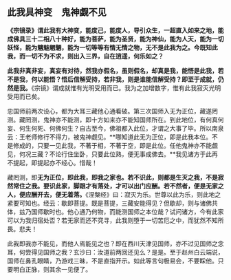 ##  此我具神变　鬼神觑不见

**《宗镜录》谓此我有大神变，能度己，能度人，导引众生，一超直入如来之地，能成佛具三十二相八十种好，能为菩萨，能为圣贤，能为神仙，能为人天，能为一切妖怪，能为魑魅魍魉，能为一切等等有情无情之物，无不是此我为之。今既知此我，而一切不为不求，则出入三界，自在逍遥，何乐如之？**

**此我非真非妄，真妄有对待，然我亦假名，虽则假名，却真是我，能悟是此我，若不是我，何以能悟？悟后信解受持，若非我，则是谁能信解受持？即至于成就，仍然是我。**《宗镜》谓成就惟有光明受用而已。我为之加增数字，惟有此我寂灭光明受用而已矣。

忠国师前两次设心，都为大耳三藏他心通看破。第三次国师入无为正位，藏遂罔测。藏罔测，鬼神亦不能测，即十方如来亦不能知国师所在。到此地位，有何真何妄、何生何死、何佛何生？自古至今，佛祖都入此位，才谓之大事了毕。所以南泉云：王老师修行不得力，被鬼神觑见。**哪知道此无为正位，即是此我本位。不是修成的，只要一见此我，不著于相，不著于空，即是此位。任他鬼神亦不能觑见，何况三藏？不论行住坐卧，只要此位熟，便无事成佛去。**我见诸方于此再不提起，即提起亦不经心。惜哉！

藏罔测，即**无为正位，即此我，即我之家也。若不识此，则都是生灭之我，不是寂然常住之我。要识此家，脚跟才有落处，才可以出门应酬。若不然者，便是无家之人，便应酬开去，便无着落。**《涅槃经》曰：寂灭为乐。世尊以此为乐，则此地之紧要可知也。经云：歇即菩提。既是菩提，三藏安能得见？但歇却，则与诸佛共体，兹乃国师歇时也。他心通乃何物，而能测国师之本位哉？试问诸方，今有此家可以为我归宿处否？若无家而还不究寻，此我则堕于一切苦厄之中，而犹然不知所畏。悲夫！

此我即我亦不能见，而他人焉能见之也？即在西川天津见国师，亦不过见国师之念耳，何尝得见国师之我？玄沙曰：汝道前两回还见么？是是。至于赵州白云端说，国师在鼻孔眼睛，乃游戏三昧，不是直指开示。如此等言句极易会，不要睬他。只要明白正脉，则其余一见便了。
